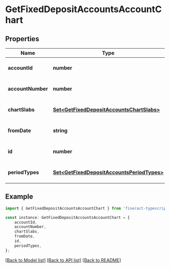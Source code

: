 # GetFixedDepositAccountsAccountChart


## Properties

Name | Type | Description | Notes
------------ | ------------- | ------------- | -------------
**accountId** | **number** |  | [optional] [default to undefined]
**accountNumber** | **number** |  | [optional] [default to undefined]
**chartSlabs** | [**Set&lt;GetFixedDepositAccountsChartSlabs&gt;**](GetFixedDepositAccountsChartSlabs.md) |  | [optional] [default to undefined]
**fromDate** | **string** |  | [optional] [default to undefined]
**id** | **number** |  | [optional] [default to undefined]
**periodTypes** | [**Set&lt;GetFixedDepositAccountsPeriodTypes&gt;**](GetFixedDepositAccountsPeriodTypes.md) |  | [optional] [default to undefined]

## Example

```typescript
import { GetFixedDepositAccountsAccountChart } from 'fineract-typescript-client';

const instance: GetFixedDepositAccountsAccountChart = {
    accountId,
    accountNumber,
    chartSlabs,
    fromDate,
    id,
    periodTypes,
};
```

[[Back to Model list]](../README.md#documentation-for-models) [[Back to API list]](../README.md#documentation-for-api-endpoints) [[Back to README]](../README.md)
